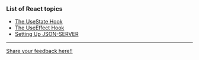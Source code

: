 ### List of React topics

* [The UseState Hook](./docs/useState.md)
* [The UseEffect Hook](./docs/useEffect.md)
* [Setting Up JSON-SERVER](./docs/json-server.md)

---

[Share your feedback here!!](https://docs.google.com/forms/d/e/1FAIpQLSeG5qWrAWOPDyqBPhEdujf71AP6tRDYRr17rCb8Rs9-icBW1g/viewform?usp=sf_link)

